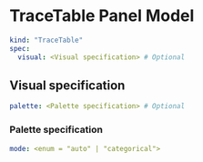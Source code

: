 # TraceTable Panel Model

```yaml
kind: "TraceTable"
spec:
  visual: <Visual specification> # Optional
```

## Visual specification

```yaml
palette: <Palette specification> # Optional
```

### Palette specification

```yaml
mode: <enum = "auto" | "categorical">
```
